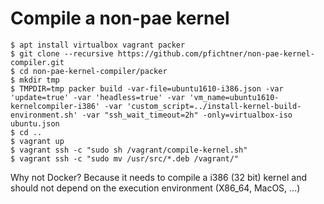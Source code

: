 # Compile a non-pae kernel

```
$ apt install virtualbox vagrant packer
$ git clone --recursive https://github.com/pfichtner/non-pae-kernel-compiler.git
$ cd non-pae-kernel-compiler/packer
$ mkdir tmp
$ TMPDIR=tmp packer build -var-file=ubuntu1610-i386.json -var 'update=true' -var 'headless=true' -var 'vm_name=ubuntu1610-kernelcompiler-i386' -var 'custom_script=../install-kernel-build-environment.sh' -var "ssh_wait_timeout=2h" -only=virtualbox-iso ubuntu.json
$ cd ..
$ vagrant up
$ vagrant ssh -c "sudo sh /vagrant/compile-kernel.sh"
$ vagrant ssh -c "sudo mv /usr/src/*.deb /vagrant/"
``` 

Why not Docker? Because it needs to compile a i386 (32 bit) kernel and should not depend on the execution environment (X86_64, MacOS, ...)


